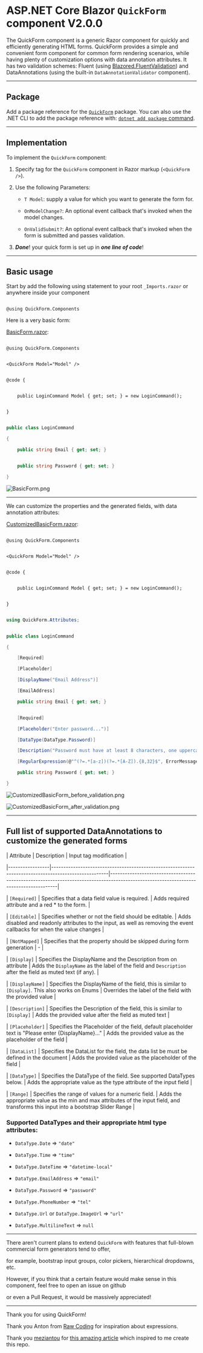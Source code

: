 ﻿# ASP.NET Core Blazor `QuickForm` component V2.0.0

The QuickForm component is a generic Razor component for quickly and efficiently generating HTML forms.
QuickForm provides a simple and convenient form component for common form rendering scenarios,
while having plenty of customization options with data annotation attributes. It has two validation schemes:
Fluent (using [Blazored.FluentValidation](https://github.com/Blazored/FluentValidation))
and DataAnnotations (using the built-in `DataAnnotationValidator` component).

---

[//]: # (```csharp title="hello" linenums="1" hl_lines="2 3")
[//]: # (@code )
[//]: # ({)
[//]: # (    private string message = "Hello, world!";)
[//]: # (})
[//]: # (```)

## Package

Add a package reference for the [`QuickForm`](https://www.nuget.org/packages/QuickForm) package.
You can also use the .NET CLI to add the package reference
with: [`dotnet add package` command](https://learn.microsoft.com/en-us/dotnet/core/tools/dotnet-add-package).

---

## Implementation


To implement the `QuickForm` component:


1. Specify tag for the `QuickForm` component in Razor markup (`<QuickForm />`).

2. Use the following Parameters:

    * `T Model`: supply a value for which you want to generate the form for.

    * `OnModelChange?`: An optional event callback that's invoked when the model changes.

    * `OnValidSubmit?`: An optional event callback that's invoked when the form is submitted and passes validation.

3. ***Done***! your quick form is set up in ***one line of code***!

---

## Basic usage


Start by add the following using statement to your root `_Imports.razor` or anywhere inside your component


```razor

@using QuickForm.Components

```


Here is a very basic form:


[BasicForm.razor](./samples/BasicForm.razor):


```razor

@using QuickForm.Components


<QuickForm Model="Model" />


@code {

    
    public LoginCommand Model { get; set; } = new LoginCommand();

    
}

```


```csharp

public class LoginCommand

{

    public string Email { get; set; }


    public string Password { get; set; }

}

```


![BasicForm.png](https://raw.githubusercontent.com/ddjerqq/QuickForm/master/assets/BasicForm.razor.png)


---


We can customize the properties and the generated fields, with data annotation attributes:


[CustomizedBasicForm.razor](./samples/CustomizedBasicForm.razor):


```razor

@using QuickForm.Components


<QuickForm Model="Model" />


@code {


    public LoginCommand Model { get; set; } = new LoginCommand();


}

```


```csharp

using QuickForm.Attributes;


public class LoginCommand

{

    [Required]

    [Placeholder]

    [DisplayName("Email Address")]

    [EmailAddress]

    public string Email { get; set; }


    [Required]

    [Placeholder("Enter password...")]

    [DataType(DataType.Password)]

    [Description("Password must have at least 8 characters, one uppercase letter, one lowercase letter ...")]

    [RegularExpression(@"^(?=.*[a-z])(?=.*[A-Z]).{8,32}$", ErrorMessage = "Password must have at least 8 characters, one uppercase letter, one lowercase letter ...")]

    public string Password { get; set; }

}

```


![CustomizedBasicForm_before_validation.png](https://raw.githubusercontent.com/ddjerqq/QuickForm/master/assets/CustomizedBasicForm.razor_before_validation.png)


![CustomizedBasicForm_after_validation.png](https://raw.githubusercontent.com/ddjerqq/QuickForm/master/assets/CustomizedBasicForm.razor_after_validation.png)


---


## Full list of supported DataAnnotations to customize the generated forms


| Attribute       | Description                                                                                         | Input tag modification                                                                                                               |

|-----------------|-----------------------------------------------------------------------------------------------------|--------------------------------------------------------------------------------------------------------------------------------------|

| `[Required]`    | Specifies that a data field value is required.                                                      | Adds required attribute and a red * to the form.                                                                                     |

| `[Editable]`    | Specifies whether or not the field should be editable.                                              | Adds disabled and readonly attributes to the input, as well as removing the event callbacks for when the value changes               |

| `[NotMapped]`   | Specifies that the property should be skipped during form generation                                | -                                                                                                                                    |

| `[Display]`     | Specifies the DisplayName and the Description from on attribute                                     | Adds the `DisplayName` as the label of the field and `Description` after the field as muted text (if any).                           |

| `[DisplayName]` | Specifies the DisplayName of the field, this is similar to `[Display]`. This also works on Enums    | Overrides the label of the field with the provided value                                                                             |

| `[Description]` | Specifies the Description of the field, this is similar to `[Display]`                              | Adds the provided value after the field as muted text                                                                                |

| `[Placeholder]` | Specifies the Placeholder of the field, default placeholder text is "Please enter {DisplayName}..." | Adds the provided value as the placeholder of the field                                                                              |

| `[DataList]`    | Specifies the DataList for the field, the data list be must be defined in the document              | Adds the provided value as the placeholder of the field                                                                              |

| `[DataType]`    | Specifies the DataType of the field. See supported DataTypes below.                                 | Adds the appropriate value as the type attribute of the input field                                                                  |

| `[Range]`       | Specifies the range of values for a numeric field.                                                  | Adds the appropriate value as the min and max attributes of the input field, and transforms this input into a bootstrap Slider Range |


### Supported DataTypes and their appropriate html type attributes:


* `DataType.Date` => `"date"`

* `DataType.Time` => `"time"`

* `DataType.DateTime` => `"datetime-local"`

* `DataType.EmailAddress` => `"email"`

* `DataType.Password` => `"password"`

* `DataType.PhoneNumber` => `"tel"`

* `DataType.Url` or `DataType.ImageUrl` => `"url"`

* `DataType.MultilineText` => `null`


---


There aren't current plans to extend `QuickForm` with features that full-blown commercial form generators tend to offer,

for example, bootstrap input groups, color pickers, hierarchical dropdowns, etc.

However, if you think that a certain feature would make sense in this component, feel free to open an issue on github

or even a Pull Request, it would be massively appreciated!


---


Thank you for using QuickForm!


Thank you Anton from [Raw Coding](https://www.youtube.com/@RawCoding) for inspiration about expressions.


Thank you [meziantou](https://github.com/meziantou) for [this amazing article](https://www.meziantou.net/automatically-generate-a-form-from-an-object-in-blazor.htm) which inspired to me create this repo.

 